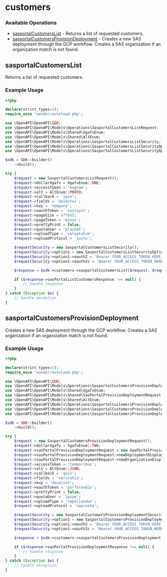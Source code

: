 # customers

### Available Operations

* [sasportalCustomersList](#sasportalcustomerslist) - Returns a list of requested customers.
* [sasportalCustomersProvisionDeployment](#sasportalcustomersprovisiondeployment) - Creates a new SAS deployment through the GCP workflow. Creates a SAS organization if an organization match is not found.

## sasportalCustomersList

Returns a list of requested customers.

### Example Usage

```php
<?php

declare(strict_types=1);
require_once 'vendor/autoload.php';

use \OpenAPI\OpenAPI\SDK;
use \OpenAPI\OpenAPI\Models\Operations\SasportalCustomersListRequest;
use \OpenAPI\OpenAPI\Models\Shared\XgafvEnum;
use \OpenAPI\OpenAPI\Models\Shared\AltEnum;
use \OpenAPI\OpenAPI\Models\Operations\SasportalCustomersListSecurity;
use \OpenAPI\OpenAPI\Models\Operations\SasportalCustomersListSecurityOption1;
use \OpenAPI\OpenAPI\Models\Operations\SasportalCustomersListSecurityOption2;

$sdk = SDK::builder()
    ->build();

try {
    $request = new SasportalCustomersListRequest();
    $request->dollarXgafv = XgafvEnum::ONE;
    $request->accessToken = 'magnam';
    $request->alt = AltEnum::PROTO;
    $request->callback = 'ipsa';
    $request->fields = 'delectus';
    $request->key = 'tempora';
    $request->oauthToken = 'suscipit';
    $request->pageSize = 477665;
    $request->pageToken = 'minus';
    $request->prettyPrint = false;
    $request->quotaUser = 'placeat';
    $request->uploadType = 'voluptatum';
    $request->uploadProtocol = 'iusto';

    $requestSecurity = new SasportalCustomersListSecurity();
    $requestSecurity->option1 = new SasportalCustomersListSecurityOption1();
    $requestSecurity->option1->oauth2 = 'Bearer YOUR_ACCESS_TOKEN_HERE';
    $requestSecurity->option1->oauth2c = 'Bearer YOUR_ACCESS_TOKEN_HERE';

    $response = $sdk->customers->sasportalCustomersList($request, $requestSecurity);

    if ($response->sasPortalListCustomersResponse !== null) {
        // handle response
    }
} catch (Exception $e) {
    // handle exception
}
```

## sasportalCustomersProvisionDeployment

Creates a new SAS deployment through the GCP workflow. Creates a SAS organization if an organization match is not found.

### Example Usage

```php
<?php

declare(strict_types=1);
require_once 'vendor/autoload.php';

use \OpenAPI\OpenAPI\SDK;
use \OpenAPI\OpenAPI\Models\Operations\SasportalCustomersProvisionDeploymentRequest;
use \OpenAPI\OpenAPI\Models\Shared\XgafvEnum;
use \OpenAPI\OpenAPI\Models\Shared\SasPortalProvisionDeploymentRequest;
use \OpenAPI\OpenAPI\Models\Shared\AltEnum;
use \OpenAPI\OpenAPI\Models\Operations\SasportalCustomersProvisionDeploymentSecurity;
use \OpenAPI\OpenAPI\Models\Operations\SasportalCustomersProvisionDeploymentSecurityOption1;
use \OpenAPI\OpenAPI\Models\Operations\SasportalCustomersProvisionDeploymentSecurityOption2;

$sdk = SDK::builder()
    ->build();

try {
    $request = new SasportalCustomersProvisionDeploymentRequest();
    $request->dollarXgafv = XgafvEnum::TWO;
    $request->sasPortalProvisionDeploymentRequest = new SasPortalProvisionDeploymentRequest();
    $request->sasPortalProvisionDeploymentRequest->newDeploymentDisplayName = 'nisi';
    $request->sasPortalProvisionDeploymentRequest->newOrganizationDisplayName = 'recusandae';
    $request->accessToken = 'temporibus';
    $request->alt = AltEnum::JSON;
    $request->callback = 'quis';
    $request->fields = 'veritatis';
    $request->key = 'deserunt';
    $request->oauthToken = 'perferendis';
    $request->prettyPrint = false;
    $request->quotaUser = 'ipsam';
    $request->uploadType = 'repellendus';
    $request->uploadProtocol = 'sapiente';

    $requestSecurity = new SasportalCustomersProvisionDeploymentSecurity();
    $requestSecurity->option1 = new SasportalCustomersProvisionDeploymentSecurityOption1();
    $requestSecurity->option1->oauth2 = 'Bearer YOUR_ACCESS_TOKEN_HERE';
    $requestSecurity->option1->oauth2c = 'Bearer YOUR_ACCESS_TOKEN_HERE';

    $response = $sdk->customers->sasportalCustomersProvisionDeployment($request, $requestSecurity);

    if ($response->sasPortalProvisionDeploymentResponse !== null) {
        // handle response
    }
} catch (Exception $e) {
    // handle exception
}
```
